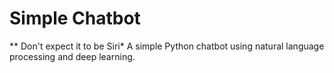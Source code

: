 # Simple Chatbot 
** Don't expect it to be Siri*
A simple Python chatbot using natural language processing and deep learning.
